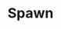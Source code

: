 ---
title: Spawn
issue: 28A
issue_nr: 28
full_title: Protector
subtitle: ''
story_arc: ''
crossover: ''
variant: ""
publisher: Image Comics
creators: 
  - Todd McFarlane
release_date: Feb 01, 1995
release_year: 1995
genre:
  - Action
  - Adventure
  - Crime
  - Fantasy
  - Horror
  - Science Fiction
  - Super-Heroes
  - Thriller
format: Comic
pages: 32
signed_by: Greg Capullo
price: 7.50
---